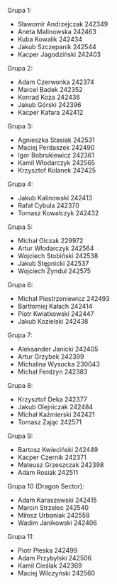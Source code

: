 Grupa 1:

+ Sławomir Andrzejczak 242349
+ Aneta Malinowska 242463
+ Kuba Kowalik 242434
+ Jakub Szczepanik 242544
+ Kacper Jagodziński 242403

Grupa 2:
+ Adam Czerwonka 242374
+ Marcel Badek 242352
+ Konrad Koza 242436
+ Jakub Górski 242396
+ Kacper Kafara 242412

Grupa 3:
+ Agnieszka Stasiak 242531
+ Maciej Perdaszek 242490
+ Igor Bobrukiewicz 242361
+ Kamil Włodarczyk 242565
+ Krzysztof Kolanek 242425

Grupa 4:
+ Jakub Kalinowski 242413
+ Rafał Cybula 242370
+ Tomasz Kowalczyk 242432

Grupa 5:
+ Michał Olczak 229972
+ Artur Włodarczyk 242564
+ Wojciech Stobiński 242538
+ Jakub Stępnicki 242537
+ Wojciech Żyndul 242575

Grupa 6:
+ Michał Piestrzeniewicz 242493
+ Bartłomiej Kałach 242414
+ Piotr Kwiatkowski 242447
+ Jakub Kozielski 242438

Grupa 7:
+ Aleksander Janicki 242405
+ Artur Grzybek 242399
+ Michalina Wysocka 230043
+ Michał Ferdzyn 242383

Grupa 8:
+ Krzysztof Deka 242377
+ Jakub Olejniczak 242484
+ Michał Kaźmierski 242421
+ Tomasz Zając 242571

Grupa 9:
+ Bartosz Kwieciński 242449
+ Kacper Czernik 242371
+ Mateusz Grzeszczak 242398
+ Adam Rosiak 242511

Grupa 10 (Dragon Sector):
+ Adam Karaszewski 242415
+ Marcin Strzelec 242540
+ Miłosz Urbaniak 242558
+ Wadim Janikowski 242406

Grupa 11:
+ Piotr Płeska 242499
+ Adam Przybylski 242506
+ Kamil Cieślak 242369
+ Maciej Wilczyński 242560
